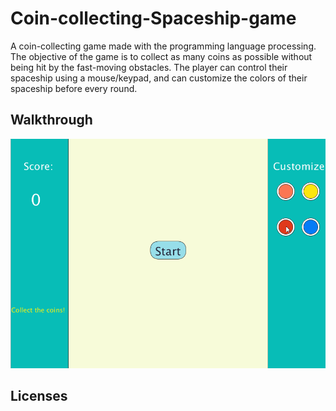 # Coin-collecting-Spaceship-game
A coin-collecting game made with the programming language processing. The objective of the game is to collect as many coins as possible without being hit by the fast-moving obstacles. The player can control their spaceship using a mouse/keypad, and can customize the colors of their spaceship before every round.

## Walkthrough
![](CoinSwalkthrough1.gif)

## Licenses

